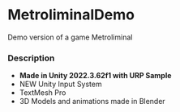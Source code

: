 # MetroliminalDemo

Demo version of a game Metroliminal

### Description

- **Made in Unity 2022.3.62f1 with URP Sample**
- NEW Unity Input System
- TextMesh Pro
- 3D Models and animations made in Blender
